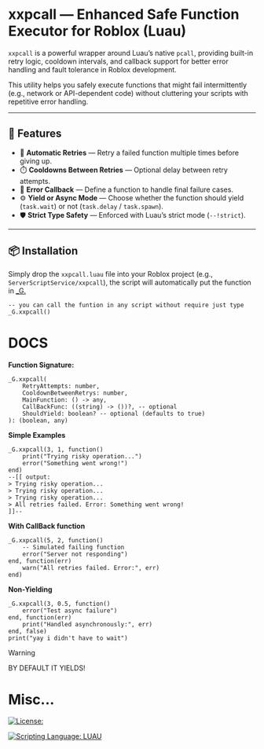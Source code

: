 # xxpcall — Enhanced Safe Function Executor for Roblox (Luau)

`xxpcall` is a powerful wrapper around Luau’s native `pcall`, providing built-in retry logic, cooldown intervals, and callback support for better error handling and fault tolerance in Roblox development.

This utility helps you safely execute functions that might fail intermittently (e.g., network or API-dependent code) without cluttering your scripts with repetitive error handling.

---

## 🚀 Features

- 🔁 **Automatic Retries** — Retry a failed function multiple times before giving up.  
- ⏱️ **Cooldowns Between Retries** — Optional delay between retry attempts.  
- 🧩 **Error Callback** — Define a function to handle final failure cases.  
- ⚙️ **Yield or Async Mode** — Choose whether the function should yield (`task.wait`) or not (`task.delay` / `task.spawn`).  
- 🛡️ **Strict Type Safety** — Enforced with Luau’s strict mode (`--!strict`).

---

## 📦 Installation

Simply drop the `xxpcall.luau` file into your Roblox project (e.g., `ServerScriptService/xxpcall`), the script will automatically put the function in [_G.](https://devforum.roblox.com/t/how-do-i-use-g-in-roblox-scripting/2116907)

```Luau
-- you can call the funtion in any script without require just type
_G.xxpcall()
```

# DOCS
**Function Signature:**
```Luau
_G.xxpcall(
	RetryAttempts: number,
	CooldownBetweenRetrys: number,
	MainFunction: () -> any,
	CallBackFunc: ((string) -> ())?, -- optional
	ShouldYield: boolean? -- optional (defaults to true)
): (boolean, any)
```

**Simple Examples**
```Luau
_G.xxpcall(3, 1, function()
	print("Trying risky operation...")
	error("Something went wrong!")
end)
--[[ output:
> Trying risky operation...
> Trying risky operation...
> Trying risky operation...
> All retries failed. Error: Something went wrong!
]]--
```

**With CallBack function**
```Luau
_G.xxpcall(5, 2, function()
	-- Simulated failing function
	error("Server not responding")
end, function(err)
	warn("All retries failed. Error:", err)
end)
```

**Non-Yielding**
```Luau
_G.xxpcall(3, 0.5, function()
	error("Test async failure")
end, function(err)
	print("Handled asynchronously:", err)
end, false)
print("yay i didn't have to wait")
```
>[!WARNING]
>BY DEFAULT IT YIELDS!

# Misc...
[![License: ](https://img.shields.io/badge/License%3A-MIT-green?style=plastic)](https://github.com/not-mentally-stable/xxpcall/blob/main/LICENSE)

[![Scripting Language: LUAU](https://img.shields.io/badge/Scripting%20Language%3A-LUAU-blue?style=plastic)](https://github.com/luau-lang/luau)
